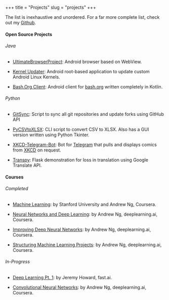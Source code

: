 +++
title = "Projects"
slug = "projects"
+++


The list is inexhaustive and unordered. For a far more complete list, check out my [Github][github].


#### Open Source Projects

###### Java

* [UltimateBrowserProject][1]: Android browser based on WebView.

* [Kernel Updater][2]: Android root-based application to update custom Android Linux Kernels.

* [Bash.Org Client][3]: Android client for [bash.org](https://bash.org) written completely in Kotlin.


###### Python

* [GitSync][4]: Script to sync all git repositories and update forks using GitHub API

* [PyCSVtoXLSX][5]: CLI script to convert CSV to XLSX. Also has a GUI version written using Python Tkinter.

* [XKCD-Telegram-Bot][6]: Bot for [Telegram][telegram] that pulls and displays comics from [XKCD][xkcd] on request.

* [Transpy][7]: Flask demonstration for loss in translation using Google Translate API.



#### Courses

###### Completed

* [Machine Learning][8]: by Stanford University and Andrew Ng, Coursera.

* [Neural Networks and Deep Learning][9]: by Andrew Ng, deeplearning.ai, Coursera.

* [Improving Deep Neural Networks][10]: by Andrew Ng, deeplearning.ai, Coursera.

* [Structuring Machine Learning Projects][11]: by Andrew Ng, deeplearning.ai, Coursera.

###### In-Progress

* [Deep Learning Pt. 1][12]: by Jeremy Howard, fast.ai.

* [Convolutional Neural Networks][13]: by Andrew Ng, deeplearning.ai, Coursera.





[1]: https://github.com/Thunderbottom/UltimateBrowserProject
[2]: https://github.com/Thunderbottom/KernelUpdater
[3]: https://github.com/Thunderbottom/Bashorg-Kotlin
[4]: https://github.com/Thunderbottom/GitSync
[5]: https://github.com/Thunderbottom/PythonCSVtoXLSX
[6]: https://github.com/Thunderbottom/XKCD-Telegram-Bot
[7]: https://github.com/Thunderbottom/Transpy
[8]: https://www.coursera.org/account/accomplishments/certificate/MCPK3VK2C2CH
[9]: https://www.coursera.org/account/accomplishments/certificate/9QCT7QH9HY83
[10]: https://www.coursera.org/account/accomplishments/certificate/W68YU22HPZLW
[11]: https://www.coursera.org/account/accomplishments/certificate/37XS2DNX4TV7
[12]: https://fast.ai
[13]: https://www.coursera.org/learn/convolutional-neural-networks

[telegram]: https://t.me
[xkcd]: https://xkcd.com
[github]: https://github.com/thunderbottom
